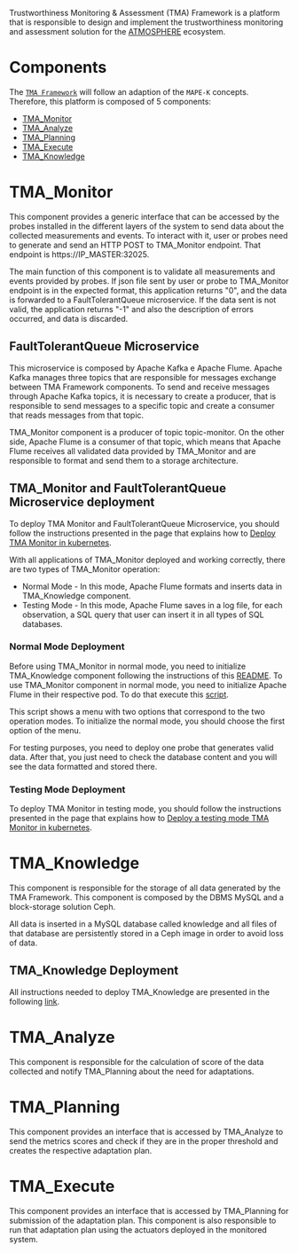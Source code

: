 Trustworthiness Monitoring & Assessment (TMA) Framework is a platform that is responsible to design and implement the trustworthiness monitoring and assessment solution for the [ATMOSPHERE](https://www.atmosphere-eubrazil.eu/) ecosystem.

# Components

The [`TMA Framework`](https://github.com/eubr-atmosphere/tma-framework) will follow an adaption of the `MAPE-K` concepts. Therefore, this platform is composed of 5 components:
* [TMA_Monitor](https://github.com/eubr-atmosphere/tma-framework-m)
* [TMA_Analyze](https://github.com/eubr-atmosphere/tma-framework-a)
* [TMA_Planning](https://github.com/eubr-atmosphere/tma-framework-p)
* [TMA_Execute](https://github.com/eubr-atmosphere/tma-framework-e)
* [TMA_Knowledge](https://github.com/eubr-atmosphere/tma-framework-k)

# TMA_Monitor

This component provides a generic interface that can be accessed by the probes installed in the different layers of the system to send data about the collected measurements and events. To interact with it, user or probes need to generate and send an HTTP POST to TMA_Monitor endpoint. That endpoint is https://IP_MASTER:32025. 

The main function of this component is to validate all measurements and events provided by probes. If json file sent by user or probe to TMA_Monitor endpoint is in the expected format, this application returns "0", and the data is forwarded to a FaultTolerantQueue microservice. If the data sent is not valid, the application returns "-1" and also the description of errors occurred, and data is discarded. 

## FaultTolerantQueue Microservice

This microservice is composed by Apache Kafka e Apache Flume. Apache Kafka manages three topics that are responsible for messages exchange between TMA Framework components. To send and receive messages through Apache Kafka topics, it is necessary to create a producer, that is responsible to send messages to a specific topic and create a consumer that reads messages from that topic.

TMA_Monitor component is a producer of topic topic-monitor. On the other side, Apache Flume is a consumer of that topic, which means that Apache Flume receives all validated data provided by TMA_Monitor and are responsible to format and send them to a storage architecture.

## TMA_Monitor and FaultTolerantQueue Microservice deployment

To deploy TMA Monitor and FaultTolerantQueue Microservice, you should follow the instructions presented in the page that explains how to [Deploy TMA Monitor in kubernetes](https://github.com/eubr-atmosphere/tma-framework/wiki/Deploy-TMA-Monitor-in-Kubernetes).

With all applications of TMA_Monitor deployed and working correctly, there are two types of TMA_Monitor operation:
* Normal Mode - In this mode, Apache Flume formats and inserts data in TMA_Knowledge component.
* Testing Mode - In this mode, Apache Flume saves in a log file, for each observation, a SQL query that user can insert it in all types of SQL databases.

### Normal Mode Deployment

Before using TMA_Monitor in normal mode, you need to initialize TMA_Knowledge component following the instructions of this [README](https://github.com/eubr-atmosphere/tma-framework-k/blob/master/development/README.md).
To use TMA_Monitor component in normal mode, you need to initialize Apache Flume in their respective pod. To do that execute this [script](https://github.com/eubr-atmosphere/tma-framework-m/blob/master/development/server/flume/flume.sh).

This script shows a menu with two options that correspond to the two operation modes. To initialize the normal mode, you should choose the first option of the menu.

For testing purposes, you need to deploy one probe that generates valid data. After that, you just need to check the database content and you will see the data formatted and stored there.

### Testing Mode Deployment
To deploy TMA Monitor in testing mode, you should follow the instructions presented in the page that explains how to [Deploy a testing mode TMA Monitor in kubernetes](https://github.com/eubr-atmosphere/tma-framework/wiki/Deploy-a-testing-mode-TMA-Monitor-in-kubernetes).

# TMA_Knowledge
This component is responsible for the storage of all data generated by the TMA Framework. This component is composed by the DBMS MySQL and a block-storage solution Ceph. 

All data is inserted in a MySQL database called knowledge and all files of that database are persistently stored in a Ceph image in order to avoid loss of data.

## TMA_Knowledge Deployment

All instructions needed to deploy TMA_Knowledge are presented in the following [link](https://github.com/eubr-atmosphere/tma-framework-k/blob/master/development/README.md).

# TMA_Analyze
This component is responsible for the calculation of score of the data collected and notify TMA_Planning about the need for adaptations.

# TMA_Planning
This component provides an interface that is accessed by TMA_Analyze to send the metrics scores and check if they are in the proper threshold and creates the respective adaptation plan.

# TMA_Execute
This component provides an interface that is accessed by TMA_Planning for submission of the adaptation plan. This component is also responsible to run that adaptation plan using the actuators deployed in the monitored system.